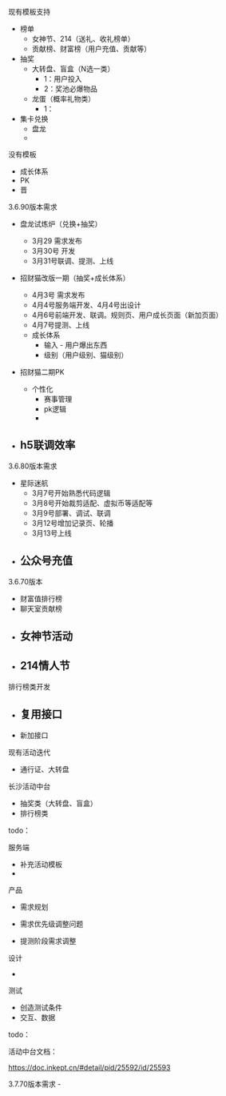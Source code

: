 现有模板支持

- 榜单
  - 女神节、214（送礼、收礼榜单）
  - 贡献榜、财富榜（用户充值、贡献等）
- 抽奖
  - 大转盘、盲盒（N选一类）
    - 1：用户投入
    - 2：奖池必爆物品
  - 龙蛋（概率礼物类）
    - 1：
- 集卡兑换
  - 盘龙
  - 



没有模板

- 成长体系
- PK
- 晋



3.6.90版本需求

- 盘龙试炼炉（兑换+抽奖）
  - 3月29 需求发布
  - 3月30号 开发
  - 3月31号联调、提测、上线
- 招财猫改版一期（抽奖+成长体系）
  - 4月3号 需求发布
  - 4月4号服务端开发、4月4号出设计
  - 4月6号前端开发、联调。规则页、用户成长页面（新加页面）
  - 4月7号提测、上线
  - 成长体系
    - 输入 - 用户爆出东西
    - 级别（用户级别、猫级别）
- 招财猫二期PK
  - 个性化
    - 赛事管理
    - pk逻辑
    - 

- h5联调效率
  - 



3.6.80版本需求

- 星际迷航
  - 3月7号开始熟悉代码逻辑
  - 3月8号开始裁剪适配、虚拟币等适配等
  - 3月9号部署、调试、联调
  - 3月12号增加记录页、轮播
  - 3月13号上线
- 公众号充值
  - 



3.6.70版本

- 财富值排行榜
- 聊天室贡献榜
- 女神节活动
  - 
- 214情人节
  - 

排行榜类开发

- 复用接口
  - 
- 新加接口



现有活动迭代

- 通行证、大转盘



长沙活动中台

- 抽奖类（大转盘、盲盒）
- 排行榜类



todo：

服务端

- 补充活动模板
- 

产品

- 需求规划

- 需求优先级调整问题
- 提测阶段需求调整

设计

- 

测试

- 创造测试条件
- 交互、数据





todo：

活动中台文档：

https://doc.inkept.cn/#detail/pid/25592/id/25593



















3.7.70版本需求 - 
